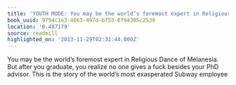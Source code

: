 ```yaml
---
title: 'YOUTH MODE: You may be the world’s foremost expert in Religious Dance of…'
book_uuid: 9794c1e3-4063-497d-b753-0f94305c2539
location: '0.487179'
source: readmill
highlighted_on: '2013-11-29T02:31:44.000Z'
---
```


You may be the world’s foremost expert in Religious Dance of Melanesia. But after you graduate, you realize no one gives a fuck besides your PhD advisor. This is the story of the world’s most exasperated Subway employee